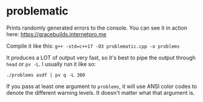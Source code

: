 # problematic
Prints randomly generated errors to the console. You can see it in action here: https://gracebuilds.internetpro.me

Compile it like this: `g++ -std=c++17 -O3 problematic.cpp -o problems`

It produces a LOT of output very fast, so it's best to pipe the output through `head` or `pv -L`. I usually run it like so:

```
./problems asdf | pv q -L 300
```

If you pass at least one argument to `problems`, it will use ANSI color codes to denote the different warning levels. It doesn't matter what that argument is.
